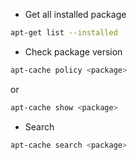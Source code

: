 - Get all installed package

```sh
apt-get list --installed
```

- Check package version

```sh
apt-cache policy <package>
```
or
```sh
apt-cache show <package>
```

- Search

```sh
apt-cache search <package>
```
